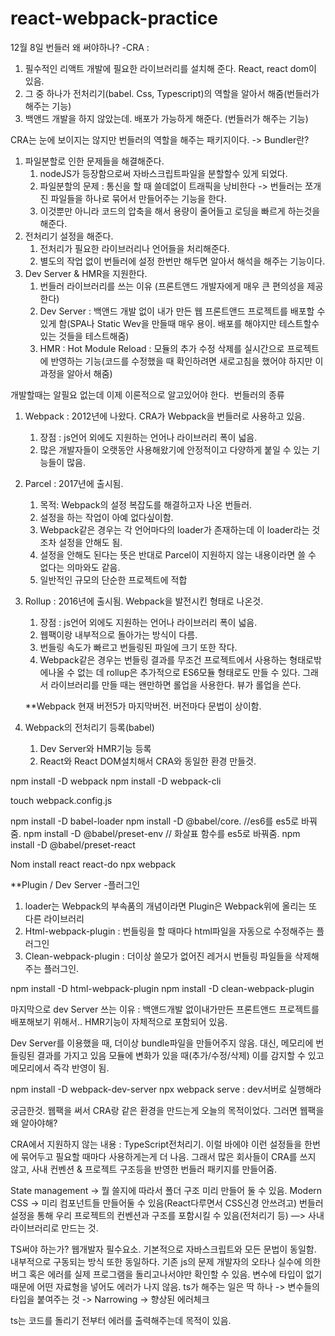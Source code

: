 # react-webpack-practice

12월 8일
번들러
왜 써야하나?
-CRA : 
1. 필수적인 리액트 개발에 필요한 라이브러리를 설치해 준다. React, react dom이 있음. 
2. 그 중 하나가 전처리기(babel. Css, Typescript)의 역할을 알아서 해줌(번들러가 해주는 기능)
3. 백앤드 개발을 하지 않았는데. 배포가 가능하게 해준다. (번들러가 해주는 기능)

CRA는 눈에 보이지는 않지만 번들러의 역할을 해주는 패키지이다. 
-> Bundler란?
1. 파일분할로 인한 문제들을 해결해준다. 
    1. nodeJS가 등장함으로써 자바스크립트파일을 분할할수 있게 되었다. 
    2. 파일분할의 문제 : 통신을 할 때 쓸데없이 트래픽을 낭비한다 -> 번들러는 쪼개진 파일들을 하나로 묶어서 만들어주는 기능을 한다. 
    3. 이것뿐만 아니라 코드의 압축을 해서 용량이 줄어들고 로딩을 빠르게 하는것을 해준다. 
2. 전처리기 설정을 해준다. 
    1. 전처리가 필요한 라이브러리나 언어들을 처리해준다. 
    2. 별도의 작업 없이 번들러에 설정 한번만 해두면 알아서 해석을 해주는 기능이다. 
3. Dev Server & HMR을 지원한다. 
    1. 번들러 라이브러리를 쓰는 이유 (프론트앤드 개발자에게 매우 큰 편의성을 제공한다)
    2. Dev Server : 백앤드 개발 없이 내가 만든 웹 프론트앤드 프로젝트를 배포할 수 있게 함(SPA나 Static Wev을 만들때 매우 용이. 배포를 해야지만 테스트할수 있는 것들을 테스트해줌)
    3. HMR : Hot Module Reload : 모듈의 추가 수정 삭제를 실시간으로 프로젝트에 반영하는 기능(코드를 수정했을 때 확인하려면 새로고침을 했어야 하지만 이 과정을 알아서 해줌)

개발할때는 알필요 없는데 이제 이론적으로 알고있어야 한다.  번들러의 종류
1. Webpack : 2012년에 나왔다. CRA가 Webpack을 번들러로 사용하고 있음. 
    1. 장점 : js언어 외에도 지원하는 언어나 라이브러리 폭이 넓음. 
    2. 많은 개발자들이 오랫동안 사용해왔기에 안정적이고 다양하게 붙일 수 있는 기능들이 많음. 
2. Parcel : 2017년에 출시됨. 
    1. 목적: Webpack의 설정 복잡도를 해결하고자 나온 번들러. 
    2. 설정을 하는 작업이 아예 없다싶이함. 
    3. Webpack같은 경우는 각 언어마다의 loader가 존재하는데 이 loader라는 것 조차 설정을 안해도 됨. 
    4. 설정을 안해도 된다는 뜻은 반대로 Parcel이 지원하지 않는 내용이라면 쓸 수 없다는 의마와도 같음. 
    5. 일반적인 규모의 단순한 프로젝트에 적합
3. Rollup : 2016년에 출시됨. Webpack을 발전시킨 형태로 나온것. 
    1. 장점 : js언어 외에도 지원하는 언어나 라이브러리 폭이 넓음. 
    2. 웹팩이랑 내부적으로 돌아가는 방식이 다름. 
    3. 번들링 속도가 빠르고 번들링된 파일에 크기 또한 작다. 
    4. Webpack같은 경우는 번들링 결과를 무조건 프로젝트에서 사용하는 형태로밖에나올 수 없는 데 rollup은 추가적으로 ES6모듈 형태로도 만들 수 있다. 그래서 라이브러리를 만들 때는 왠만하면 롤업을 사용한다. 뷰가 롤업을 쓴다. 

   **Webpack
현재 버전5가 마지막버전. 
버전마다 문법이 상이함. 

1. Webpack의 전처리기 등록(babel)
    1. Dev Server와 HMR기능 등록
    2. React와 React DOM설치해서 CRA와 동일한 환경 만들것. 

npm install -D webpack
npm install -D webpack-cli

touch webpack.config.js

npm install -D babel-loader
npm install -D @babel/core.  //es6를 es5로 바꿔줌. 
npm install -D @babel/preset-env // 화살표 함수를 es5로 바꿔줌. 
npm install -D @babel/preset-react

Nom install react react-do
npx webpack


**Plugin / Dev Server 
-플러그인
1. loader는 Webpack의 부속품의 개념이라면 Plugin은 Webpack위에 올리는 또 다른 라이브러리 
2. Html-webpack-plugin : 번들링을 할 때마다 html파일을 자동으로 수정해주는 플러그인
3. Clean-webpack-plugin : 더이상 쓸모가 없어진 레거시 번들링 파일들을 삭제해주는 플러그인. 

npm install -D html-webpack-plugin
npm install -D clean-webpack-plugin

마지막으로 dev Server
쓰는 이유 : 백앤드개발 없이내가만든 프론트앤드 프로젝트를 배포해보기 위해서.. 
HMR기능이 자체적으로 포함되어 있음. 

Dev Server를 이용했을 때, 더이상 bundle파일을 만들어주지 않음. 
대신, 메모리에 번들링된 결과를 가지고 있음
모듈에 변화가 있을 때(추가/수정/삭제) 이를 감지할 수 있고 메모리에서 즉각 반영이 됨. 

npm install -D webpack-dev-server
 npx webpack serve : dev서버로 실행해라 



궁금한것. 
웹팩을 써서 CRA랑 같은 환경을 만드는게 오늘의 목적이었다. 
그러면 웹팩을 왜 알아야해?

CRA에서 지원하지 않는 내용 : TypeScript전처리기. 
이럴 바에야 이런 설정들을 한번에 묶어두고 필요할 때마다 사용하게는게 더 나음. 
그래서 많은 회사들이 CRA를 쓰지 않고, 사내 컨벤션 & 프로젝트 구조등을 반영한 번들러 패키지를 만들어줌. 

State management -> 뭘 쓸지에 따라서 폴더 구조 미리 만들어 둘 수 있음. 
Modern CSS -> 미리 컴포넌트들 만들어둘 수 있음(React다루면서 CSS신경 안쓰려고)
번들러 설정을 통해 우리 프로젝트의 컨벤션과 구조를 포함시킬 수 있음(전처리기 등)
—> 사내 라이브러리로 만드는 것. 


TS써야 하는가?
웹개발자 필수요소. 
기본적으로 자바스크립트와 모든 문법이 동일함. 내부적으로 구동되는 방식 또한 동일하다. 
기존 js의 문제
개발자의 오타나 실수에 의한 버그 혹은 에러를 실제 프로그램을 돌리고나서야만 확인할 수 있음. 
변수에 타입이 없기때문에 어떤 자료형을 넣어도 에러가 나지 않음. 
ts가 해주는 일은 딱 하나 
-> 변수들의 타입을 붙여주는 것 
-> Narrowing
-> 향상된 에러체크 

ts는 코드를 돌리기 전부터 에러를 출력해주는데 목적이 있음. 

